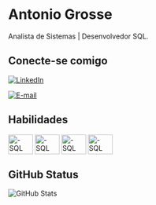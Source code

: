 
# Antonio Grosse

Analista de Sistemas | Desenvolvedor SQL.

## Conecte-se comigo
[![LinkedIn](https://img.shields.io/badge/LinkedIn-000?style=for-the-badge&logo=linkedin&logoColor=0E76A8)](https://www.linkedin.com/in/antonio-grosse-5ab504140/)

[![E-mail](https://img.shields.io/badge/-Email-000?style=for-the-badge&logo=microsoft-outlook&logoColor=007BFF)](mailto:antonio.grosse@gmail.com)

## Habilidades
<div> 
<img align="center" alt="-SQL" height="40" width="50" src="https://www.svgrepo.com/show/303229/microsoft-sql-server-logo.svg"/>
<img align="center" alt="-SQL" height="40" width="50" src="https://cdn.worldvectorlogo.com/logos/c--4.svg"/>
<img align="center" alt="-SQL" height="40" width="50" src="https://www.vectorlogo.zone/logos/java/java-horizontal.svg"/>
<img align="center" alt="-SQL" height="40" width="50" src="https://cdn.worldvectorlogo.com/logos/python-3.svg"/>
</div>

## GitHub Status
![GitHub Stats](https://github-readme-stats.vercel.app/api?username=antoniogrosse&theme=transparent&bg_color=000&border_color=30A3DC&show_icons=true&icon_color=30A3DC&title_color=E94D5F&text_color=FFF&hide_title=true&hide=starts)



